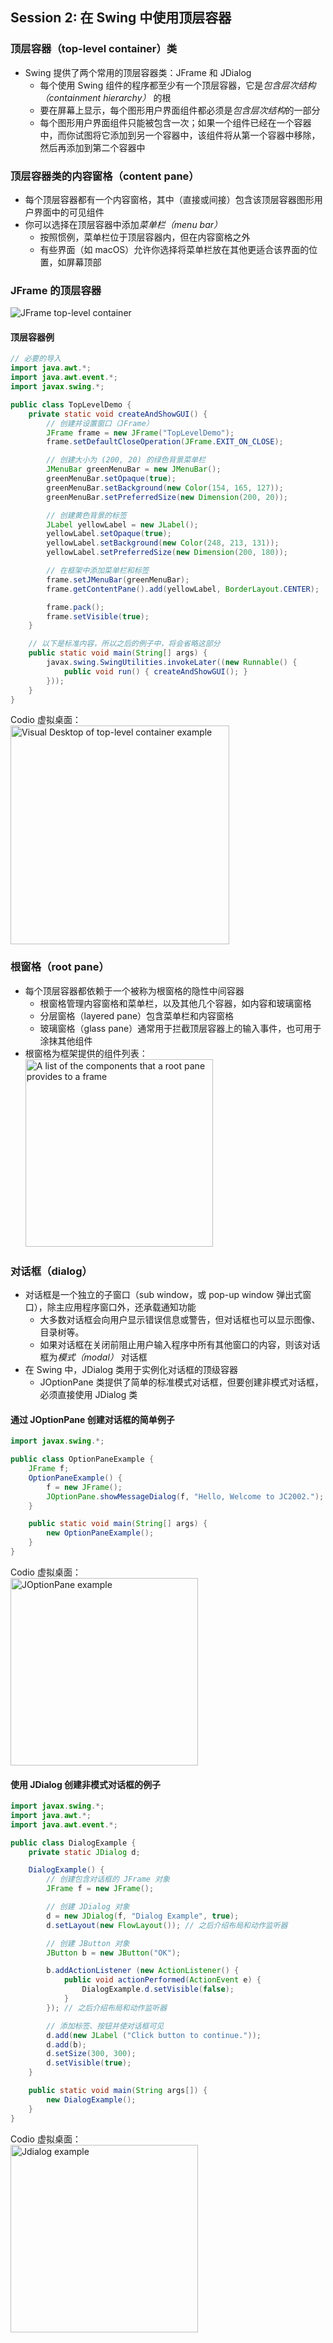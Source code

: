 ## Session 2: 在 Swing 中使用顶层容器  

### 顶层容器（top-level container）类  
- Swing 提供了两个常用的顶层容器类：JFrame 和 JDialog  
    - 每个使用 Swing 组件的程序都至少有一个顶层容器，它是*包含层次结构（containment hierarchy）* 的根  
    - 要在屏幕上显示，每个图形用户界面组件都必须是*包含层次结构*的一部分  
    - 每个图形用户界面组件只能被包含一次；如果一个组件已经在一个容器中，而你试图将它添加到另一个容器中，该组件将从第一个容器中移除，然后再添加到第二个容器中  

### 顶层容器类的内容窗格（content pane）  
- 每个顶层容器都有一个内容窗格，其中（直接或间接）包含该顶层容器图形用户界面中的可见组件  
- 你可以选择在顶层容器中添加*菜单栏（menu bar）*  
    - 按照惯例，菜单栏位于顶层容器内，但在内容窗格之外  
    - 有些界面（如 macOS）允许你选择将菜单栏放在其他更适合该界面的位置，如屏幕顶部  

### JFrame 的顶层容器  
![JFrame top-level container](img/07-2-01-JFrame_top-level_container.png)  
#### 顶层容器例  
```java
// 必要的导入
import java.awt.*;
import java.awt.event.*;
import javax.swing.*;

public class TopLevelDemo {
    private static void createAndShowGUI() {
        // 创建并设置窗口（JFrame）
        JFrame frame = new JFrame("TopLevelDemo");
        frame.setDefaultCloseOperation(JFrame.EXIT_ON_CLOSE);

        // 创建大小为 (200, 20) 的绿色背景菜单栏
        JMenuBar greenMenuBar = new JMenuBar();
        greenMenuBar.setOpaque(true);
        greenMenuBar.setBackground(new Color(154, 165, 127));
        greenMenuBar.setPreferredSize(new Dimension(200, 20));

        // 创建黄色背景的标签
        JLabel yellowLabel = new JLabel();
        yellowLabel.setOpaque(true);
        yellowLabel.setBackground(new Color(248, 213, 131));
        yellowLabel.setPreferredSize(new Dimension(200, 180));

        // 在框架中添加菜单栏和标签
        frame.setJMenuBar(greenMenuBar);
        frame.getContentPane().add(yellowLabel, BorderLayout.CENTER);

        frame.pack();
        frame.setVisible(true);
    }

    // 以下是标准内容，所以之后的例子中，将会省略这部分
    public static void main(String[] args) {
        javax.swing.SwingUtilities.invokeLater((new Runnable() {
            public void run() { createAndShowGUI(); }
        }));
    }
}
```
Codio 虚拟桌面：  
<img width="350" alt="Visual Desktop of top-level container example" src="img/07-2-02-Top-level_container_example.png">  

### 根窗格（root pane）  
- 每个顶层容器都依赖于一个被称为根窗格的隐性中间容器  
    - 根窗格管理内容窗格和菜单栏，以及其他几个容器，如内容和玻璃窗格  
    - 分层窗格（layered pane）包含菜单栏和内容窗格  
    - 玻璃窗格（glass pane）通常用于拦截顶层容器上的输入事件，也可用于涂抹其他组件  
- 根窗格为框架提供的组件列表：  
  <img width="300" alt="A list of the components that a root pane provides to a frame" src="img/07-2-03-Root_pane.png">  

### 对话框（dialog）  
- 对话框是一个独立的子窗口（sub window，或 pop-up window 弹出式窗口），除主应用程序窗口外，还承载通知功能  
    - 大多数对话框会向用户显示错误信息或警告，但对话框也可以显示图像、目录树等。  
    - 如果对话框在关闭前阻止用户输入程序中所有其他窗口的内容，则该对话框为*模式（modal）* 对话框  
- 在 Swing 中，JDialog 类用于实例化对话框的顶级容器  
    - JOptionPane 类提供了简单的标准模式对话框，但要创建非模式对话框，必须直接使用 JDialog 类  
#### 通过 JOptionPane 创建对话框的简单例子  
```java
import javax.swing.*;

public class OptionPaneExample {
    JFrame f;
    OptionPaneExample() {
        f = new JFrame();
        JOptionPane.showMessageDialog(f, "Hello, Welcome to JC2002.");
    }

    public static void main(String[] args) {
        new OptionPaneExample();
    }
}
```
Codio 虚拟桌面：  
<img width="300" alt="JOptionPane example" src="img/07-2-04-JOptionPane_example.png">  

#### 使用 JDialog 创建非模式对话框的例子  
```java
import javax.swing.*;
import java.awt.*;
import java.awt.event.*;

public class DialogExample {
    private static JDialog d;

    DialogExample() {
        // 创建包含对话框的 JFrame 对象
        JFrame f = new JFrame();

        // 创建 JDialog 对象
        d = new JDialog(f, "Dialog Example", true);
        d.setLayout(new FlowLayout()); // 之后介绍布局和动作监听器

        // 创建 JButton 对象
        JButton b = new JButton("OK");

        b.addActionListener (new ActionListener() {
            public void actionPerformed(ActionEvent e) {
                DialogExample.d.setVisible(false);
            }
        }); // 之后介绍布局和动作监听器

        // 添加标签、按钮并使对话框可见
        d.add(new JLabel ("Click button to continue."));
        d.add(b);
        d.setSize(300, 300);
        d.setVisible(true);
    }

    public static void main(String args[]) {
        new DialogExample();
    }
}
```
Codio 虚拟桌面：  
<img width="300" alt="Jdialog example" src="img/07-2-05-JDialog_example.png">  